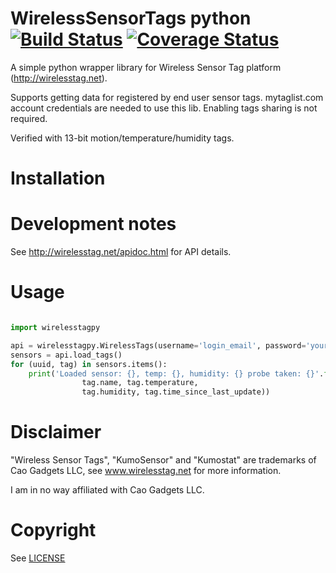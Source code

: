 # WirelessSensorTags python [![Build Status](https://travis-ci.org/sergeymaysak/wirelesstagpy.svg?branch=master)](https://travis-ci.org/sergeymaysak/wirelesstagpy) [![Coverage Status](https://coveralls.io/repos/github/sergeymaysak/wirelesstagpy/badge.svg?branch=master)](https://coveralls.io/github/sergeymaysak/wirelesstagpy?branch=master)

A simple python wrapper library for Wireless Sensor Tag platform (http://wirelesstag.net).

Supports getting data for registered by end user sensor tags.
mytaglist.com account credentials are needed to use this lib.
Enabling tags sharing is not required.

Verified with 13-bit motion/temperature/humidity tags.

# Installation

# Development notes
See http://wirelesstag.net/apidoc.html for API details.

# Usage

```python

import wirelesstagpy

api = wirelesstagpy.WirelessTags(username='login_email', password='your_password')
sensors = api.load_tags()
for (uuid, tag) in sensors.items():
    print('Loaded sensor: {}, temp: {}, humidity: {} probe taken: {}'.format(
                tag.name, tag.temperature, 
                tag.humidity, tag.time_since_last_update))

```

# Disclaimer
"Wireless Sensor Tags", "KumoSensor" and "Kumostat" are trademarks of Cao Gadgets LLC,
see www.wirelesstag.net for more information.

I am in no way affiliated with Cao Gadgets LLC.

# Copyright
See [LICENSE](LICENSE)

